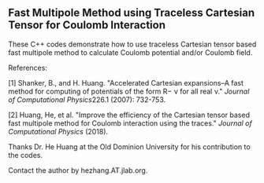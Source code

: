 ## Fast Multipole Method using Traceless Cartesian Tensor for Coulomb Interaction

These C++ codes demonstrate how to use traceless Cartesian tensor based fast multipole method to calculate Coulomb potential and/or Coulomb field. 

References:

[1]  Shanker, B., and H. Huang. "Accelerated Cartesian expansions–A fast method for computing of potentials of the form R− ν for all real ν." *Journal of Computational Physics*226.1 (2007): 732-753.

[2] Huang, He, et al. "Improve the efficiency of the Cartesian tensor based fast multipole method for Coulomb interaction using the traces." *Journal of Computational Physics* (2018).



Thanks Dr. He Huang at the Old Dominion University for his contribution to the codes. 



Contact the author by hezhang.AT.jlab.org.







